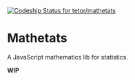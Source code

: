 [ ![Codeship Status for tetor/mathetats](https://codeship.com/projects/98e554f0-f69b-0133-f6b6-5e1b5517d789/status?branch=master)](https://codeship.com/projects/150621)

# Mathetats

A JavaScript mathematics lib for statistics.

**WIP**
